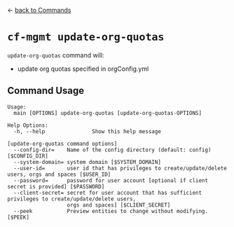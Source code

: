 &larr; [back to Commands](../README.md)

# `cf-mgmt update-org-quotas`

`update-org-quotas` command will:
- update org quotas specified in orgConfig.yml

## Command Usage

```
Usage:
  main [OPTIONS] update-org-quotas [update-org-quotas-OPTIONS]

Help Options:
  -h, --help               Show this help message

[update-org-quotas command options]
  --config-dir=    Name of the config directory (default: config) [$CONFIG_DIR]
  --system-domain= system domain [$SYSTEM_DOMAIN]
  --user-id=       user id that has privileges to create/update/delete users, orgs and spaces [$USER_ID]
  --password=      password for user account [optional if client secret is provided] [$PASSWORD]
  --client-secret= secret for user account that has sufficient privileges to create/update/delete users,
                   orgs and spaces] [$CLIENT_SECRET]
  --peek           Preview entities to change without modifying. [$PEEK]
```
